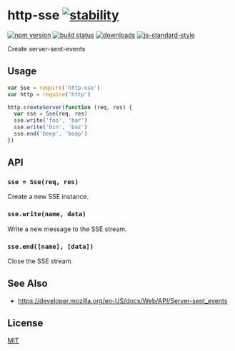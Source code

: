 # http-sse [![stability][0]][1]
[![npm version][2]][3] [![build status][4]][5]
[![downloads][8]][9] [![js-standard-style][10]][11]

Create server-sent-events

## Usage
```js
var Sse = require('http-sse')
var http = require('http')

http.createServer(function (req, res) {
  var sse = Sse(req, res)
  sse.write('foo', 'bar')
  sse.write('bin', 'baz')
  sse.end('beep', 'boop')
})
```

## API
### `sse = Sse(req, res)`
Create a new SSE instance.

### `sse.write(name, data)`
Write a new message to the SSE stream.

### `sse.end([name], [data])`
Close the SSE stream.

## See Also
- https://developer.mozilla.org/en-US/docs/Web/API/Server-sent_events

## License
[MIT](https://tldrlegal.com/license/mit-license)

[0]: https://img.shields.io/badge/stability-experimental-orange.svg?style=flat-square
[1]: https://nodejs.org/api/documentation.html#documentation_stability_index
[2]: https://img.shields.io/npm/v/http-sse.svg?style=flat-square
[3]: https://npmjs.org/package/http-sse
[4]: https://img.shields.io/travis/yoshuawuyts/http-sse/master.svg?style=flat-square
[5]: https://travis-ci.org/yoshuawuyts/http-sse
[6]: https://img.shields.io/codecov/c/github/yoshuawuyts/http-sse/master.svg?style=flat-square
[7]: https://codecov.io/github/yoshuawuyts/http-sse
[8]: http://img.shields.io/npm/dm/http-sse.svg?style=flat-square
[9]: https://npmjs.org/package/http-sse
[10]: https://img.shields.io/badge/code%20style-standard-brightgreen.svg?style=flat-square
[11]: https://github.com/feross/standard
